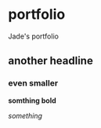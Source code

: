 # portfolio
Jade's portfolio

## another headline

### even smaller

**somthing bold**

_something_
